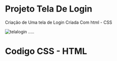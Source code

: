 # Projeto Tela De Login
Criação de Uma tela de Login Criada Com html - CSS

![telalogin](https://user-images.githubusercontent.com/83560879/159604857-676d36b0-5fea-4d25-b5db-c2f77fd27495.png)
.....
# Codigo CSS - HTML


